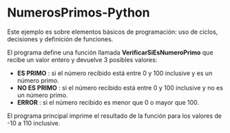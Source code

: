 # NumerosPrimos-Python

Este ejemplo es sobre elementos básicos de programación: uso de ciclos, decisiones y definición de funciones. 

El programa define una función llamada **VerificarSiEsNumeroPrimo** que recibe un valor entero y devuelve 3 posibles valores:

* **ES PRIMO** : si el número recibido está entre 0 y 100 inclusive y es un número primo.
* **NO ES PRIMO** : si el número recibido está entre 0 y 100 inclusive y no es un número primo.
* **ERROR** : si el número recibido es menor que 0 o mayor que 100.

El programa principal imprime el resultado de la función para los valores de -10 a 110 inclusive.
